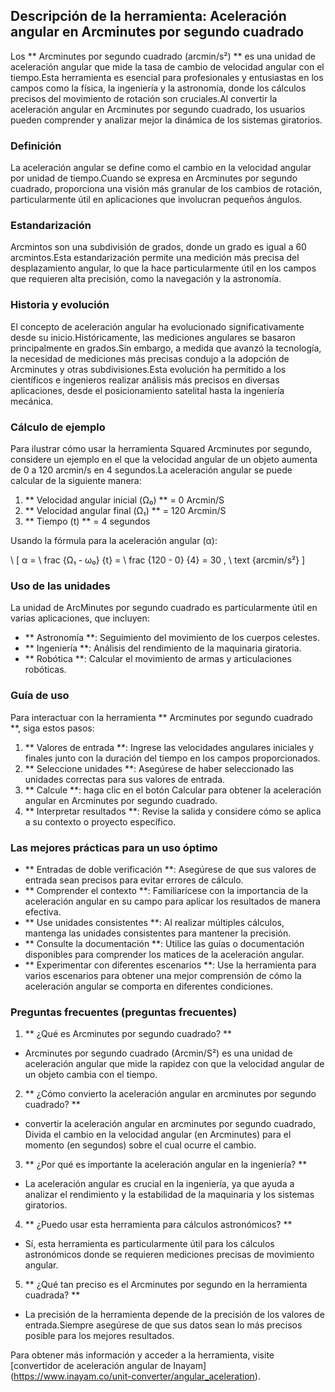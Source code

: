 ## Descripción de la herramienta: Aceleración angular en Arcminutes por segundo cuadrado

Los ** Arcminutes por segundo cuadrado (arcmin/s²) ** es una unidad de aceleración angular que mide la tasa de cambio de velocidad angular con el tiempo.Esta herramienta es esencial para profesionales y entusiastas en los campos como la física, la ingeniería y la astronomía, donde los cálculos precisos del movimiento de rotación son cruciales.Al convertir la aceleración angular en Arcminutes por segundo cuadrado, los usuarios pueden comprender y analizar mejor la dinámica de los sistemas giratorios.

### Definición

La aceleración angular se define como el cambio en la velocidad angular por unidad de tiempo.Cuando se expresa en Arcminutes por segundo cuadrado, proporciona una visión más granular de los cambios de rotación, particularmente útil en aplicaciones que involucran pequeños ángulos.

### Estandarización

Arcmintos son una subdivisión de grados, donde un grado es igual a 60 arcmintos.Esta estandarización permite una medición más precisa del desplazamiento angular, lo que la hace particularmente útil en los campos que requieren alta precisión, como la navegación y la astronomía.

### Historia y evolución

El concepto de aceleración angular ha evolucionado significativamente desde su inicio.Históricamente, las mediciones angulares se basaron principalmente en grados.Sin embargo, a medida que avanzó la tecnología, la necesidad de mediciones más precisas condujo a la adopción de Arcminutes y otras subdivisiones.Esta evolución ha permitido a los científicos e ingenieros realizar análisis más precisos en diversas aplicaciones, desde el posicionamiento satelital hasta la ingeniería mecánica.

### Cálculo de ejemplo

Para ilustrar cómo usar la herramienta Squared Arcminutes por segundo, considere un ejemplo en el que la velocidad angular de un objeto aumenta de 0 a 120 arcmin/s en 4 segundos.La aceleración angular se puede calcular de la siguiente manera:

1. ** Velocidad angular inicial (Ω₀) ** = 0 Arcmin/S
2. ** Velocidad angular final (Ω₁) ** = 120 Arcmin/S
3. ** Tiempo (t) ** = 4 segundos

Usando la fórmula para la aceleración angular (α):

\ [
α = \ frac {Ω₁ - ω₀} {t} = \ frac {120 - 0} {4} = 30 \, \ text {arcmin/s²}
\]

### Uso de las unidades

La unidad de ArcMinutes por segundo cuadrado es particularmente útil en varias aplicaciones, que incluyen:

- ** Astronomía **: Seguimiento del movimiento de los cuerpos celestes.
- ** Ingeniería **: Análisis del rendimiento de la maquinaria giratoria.
- ** Robótica **: Calcular el movimiento de armas y articulaciones robóticas.

### Guía de uso

Para interactuar con la herramienta ** Arcminutes por segundo cuadrado **, siga estos pasos:

1. ** Valores de entrada **: Ingrese las velocidades angulares iniciales y finales junto con la duración del tiempo en los campos proporcionados.
2. ** Seleccione unidades **: Asegúrese de haber seleccionado las unidades correctas para sus valores de entrada.
3. ** Calcule **: haga clic en el botón Calcular para obtener la aceleración angular en Arcminutes por segundo cuadrado.
4. ** Interpretar resultados **: Revise la salida y considere cómo se aplica a su contexto o proyecto específico.

### Las mejores prácticas para un uso óptimo

- ** Entradas de doble verificación **: Asegúrese de que sus valores de entrada sean precisos para evitar errores de cálculo.
- ** Comprender el contexto **: Familiarícese con la importancia de la aceleración angular en su campo para aplicar los resultados de manera efectiva.
- ** Use unidades consistentes **: Al realizar múltiples cálculos, mantenga las unidades consistentes para mantener la precisión.
- ** Consulte la documentación **: Utilice las guías o documentación disponibles para comprender los matices de la aceleración angular.
- ** Experimentar con diferentes escenarios **: Use la herramienta para varios escenarios para obtener una mejor comprensión de cómo la aceleración angular se comporta en diferentes condiciones.

### Preguntas frecuentes (preguntas frecuentes)

1. ** ¿Qué es Arcminutes por segundo cuadrado? **
- Arcminutes por segundo cuadrado (Arcmin/S²) es una unidad de aceleración angular que mide la rapidez con que la velocidad angular de un objeto cambia con el tiempo.

2. ** ¿Cómo convierto la aceleración angular en arcminutes por segundo cuadrado? **
- convertir la aceleración angular en arcminutes por segundo cuadrado, Divida el cambio en la velocidad angular (en Arcminutes) para el momento (en segundos) sobre el cual ocurre el cambio.

3. ** ¿Por qué es importante la aceleración angular en la ingeniería? **
- La aceleración angular es crucial en la ingeniería, ya que ayuda a analizar el rendimiento y la estabilidad de la maquinaria y los sistemas giratorios.

4. ** ¿Puedo usar esta herramienta para cálculos astronómicos? **
- Sí, esta herramienta es particularmente útil para los cálculos astronómicos donde se requieren mediciones precisas de movimiento angular.

5. ** ¿Qué tan preciso es el Arcminutes por segundo en la herramienta cuadrada? **
- La precisión de la herramienta depende de la precisión de los valores de entrada.Siempre asegúrese de que sus datos sean lo más precisos posible para los mejores resultados.

Para obtener más información y acceder a la herramienta, visite [convertidor de aceleración angular de Inayam] (https://www.inayam.co/unit-converter/angular_aceleration).